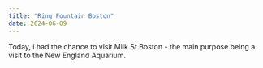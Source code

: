 ```yaml
---
title: "Ring Fountain Boston"
date: 2024-06-09
---
```

Today, i had the chance to visit Milk.St Boston - the main purpose being a visit to the New England Aquarium.
